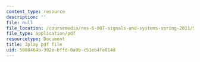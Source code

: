 ```yaml
---
content_type: resource
description: ''
file: null
file_location: /coursemedia/res-6-007-signals-and-systems-spring-2011/5088464b392ebffd0a9bc51eb4fe814d_6xaaeop7gJ8.pdf
file_type: application/pdf
resourcetype: Document
title: 3play pdf file
uid: 5088464b-392e-bffd-0a9b-c51eb4fe814d
---
```

